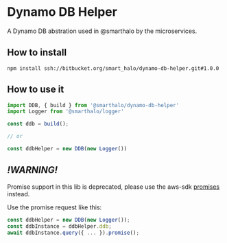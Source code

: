# Dynamo DB Helper

A Dynamo DB abstration used in @smarthalo by the microservices.

## How to install

`npm install ssh://bitbucket.org/smart_halo/dynamo-db-helper.git#1.0.0`


## How to use it

```js
import DDB, { build } from '@smarthalo/dynamo-db-helper'
import Logger from '@smarthalo/logger'

const ddb = build();

// or

const ddbHelper = new DDB(new Logger())

```

## *!WARNING!* 

Promise support in this lib is deprecated, please use the aws-sdk [promises](https://docs.aws.amazon.com/sdk-for-javascript/v2/developer-guide/using-promises.html) instead.

Use the promise request like this: 


```js
const ddbHelper = new DDB(new Logger());
const ddbInstance = ddbHelper.ddb;
await ddbInstance.query({ ... }).promise();
```


